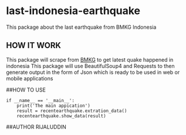 # last-indonesia-earthquake
This package about the last earthquake from BMKG Indonesia
## HOW IT WORK 
This package will scrape from [BMKG](https://www.bmkg.go.id) to get latest quake happened in indonesia 
This package will use BeautifulSoup4 and Requests to then generate output in the form of Json which is ready to be used in web or mobile applications

##HOW TO USE
```
if __name__ == '__main__':
    print('The main appication')
    result = recentearthquake.extration_data()
    recentearthquake.show_data(result)
```

##AUTHOR 
RIJALUDDIN